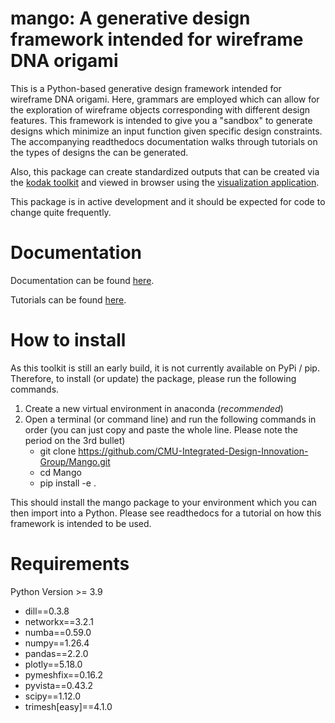 # mango: A generative design framework intended for wireframe DNA origami

This is a Python-based generative design framework intended for wireframe DNA origami. Here, grammars are employed which can allow for the exploration of wireframe objects corresponding with different design features. This framework is intended to give you a "sandbox" to generate designs which minimize an input function given specific design constraints. The accompanying readthedocs documentation walks through tutorials on the types of designs the can be generated.

Also, this package can create standardized outputs that can be created via the [kodak toolkit](https://github.com/ajvetturini/kodak_toolkit) and viewed in browser using the [visualization application](https://ajvetturini.github.io/kodak/).

This package is in active development and it should be expected for code to change quite frequently.

# Documentation
Documentation can be found [here](https://mango-docs.readthedocs.io/en/latest/index.html).

Tutorials can be found [here](https://mango-docs.readthedocs.io/en/latest/tutorials.html#).

# How to install

As this toolkit is still an early build, it is not currently available on PyPi / pip. Therefore, to install (or update) the package, please run the following commands.

1. Create a new virtual environment in anaconda (_recommended_)
2. Open a terminal (or command line) and run the following commands in order (you can just copy and paste the whole line. Please note the period on the 3rd bullet)
   - git clone https://github.com/CMU-Integrated-Design-Innovation-Group/Mango.git
   - cd Mango
   - pip install -e .

This should install the mango package to your environment which you can then import into a Python. Please see readthedocs for a tutorial on how this framework is intended to be used.

# Requirements

Python Version >= 3.9

- dill==0.3.8
- networkx==3.2.1
- numba==0.59.0
- numpy==1.26.4
- pandas==2.2.0
- plotly==5.18.0
- pymeshfix==0.16.2
- pyvista==0.43.2
- scipy==1.12.0
- trimesh[easy]==4.1.0
